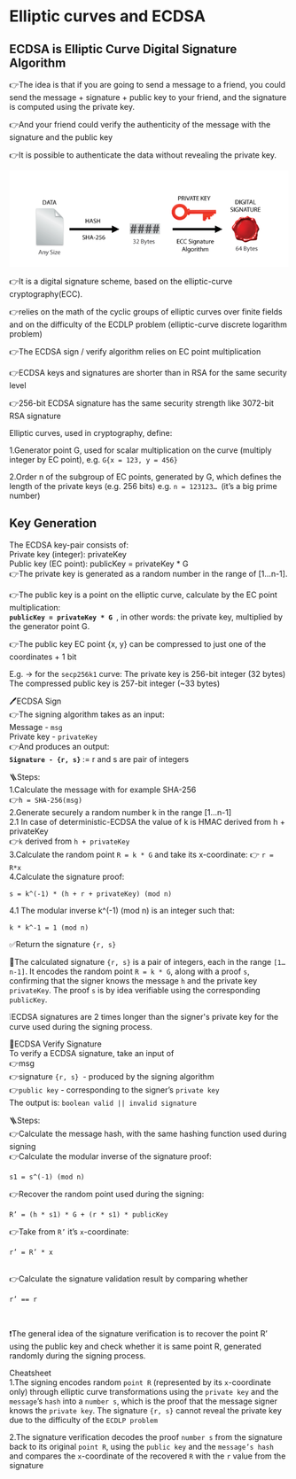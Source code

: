 # Elliptic curves and ECDSA

<h2>ECDSA is Elliptic Curve Digital Signature Algorithm </h2>

👉The idea is that if you are going to send a message to a friend, you could send the message + signature + public key to your friend, and the signature is computed using the private key.

👉And your friend could verify the authenticity of the message with the signature and the public key

👉It is possible to authenticate the data without revealing the private key.

![ECDSA](../images/EC%20and%20ECDSA/ECDSA.png)

👉It is a digital signature scheme, based on the elliptic-curve cryptography(ECC).

👉relies on the math of the cyclic groups of elliptic curves over finite fields and on the difficulty of the ECDLP problem (elliptic-curve discrete logarithm problem)

👉The ECDSA sign / verify algorithm relies on EC point multiplication

👉ECDSA keys and signatures are shorter than in RSA for the same security level

👉256-bit ECDSA signature has the same security strength like 3072-bit RSA signature

Elliptic curves, used in cryptography, define:

1.Generator point G, used for scalar multiplication on the curve (multiply integer by EC point), e.g. ```G{x = 123, y = 456}```

2.Order n of the subgroup of EC points, generated by G, which defines the length of the private keys (e.g. 256 bits) e.g. ```n = 123123… ```(it’s a big prime number)

<h2>Key Generation</h2>
The ECDSA key-pair consists of: <br>
Private key (integer): privateKey <br>
Public key (EC point): publicKey = privateKey * G
<br>
👉The private key is generated as a random number in the range of [1…n-1].

👉The public key is a point on the elliptic curve, calculate by the EC point multiplication: <br>
<b>```publicKey = privateKey * G ```</b>, in other words: the private key, multiplied by the generator point G.

👉The public key EC point {x, y} can be compressed to just one of the coordinates + 1 bit

E.g. -> for the ```secp256k1``` curve:
The private key is 256-bit integer (32 bytes)
The compressed public key is 257-bit integer (~33 bytes)

🖊️ECDSA Sign <br>
👉The signing algorithm takes as an input: <br>
Message - ```msg``` <br>
Private key - ```privateKey``` <br>
👉And produces an output: <br>
<b>```Signature - {r, s}``` </b> := r and s are pair of integers

🪜Steps: <br>
1.Calculate the message with for example SHA-256 <br>
👉```h = SHA-256(msg)``` <br>
2.Generate securely a random number k in the range [1…n-1] <br>
2.1 In case of deterministic-ECDSA the value of k is HMAC derived from h + privateKey <br>
👉```k``` derived from ```h + privateKey``` <br>
3.Calculate the random point ```R = k * G``` and take its x-coordinate: 👉 ```r = R*x``` <br>
4.Calculate the signature proof: <br>

    s = k^(-1) * (h + r + privateKey) (mod n)

4.1 The modular inverse k^(-1) (mod n) is an integer such that:

    k * k^-1 = 1 (mod n)

✅Return the signature ```{r, s}```

📓The calculated signature ```{r, s}``` is a pair of integers, each in the range ```[1…n-1]```. It encodes the random point ```R = k * G```, along with a proof ```s```, confirming that the signer knows the message ```h``` and the private key ```privateKey```. The proof ```s``` is by idea verifiable using the corresponding ```publicKey```.

❕ECDSA signatures are 2 times longer than the signer's private key for the curve used during the signing process.

🔎ECDSA Verify Signature<br>
To verify a ECDSA signature, take an input of <br>
👉msg<br>
👉signature ```{r, s} ```- produced by the signing algorithm<br>
👉```public key``` - corresponding to the signer’s ```private key```<br>
The output is: ```boolean valid || invalid signature```

🪜Steps:<br>
👉Calculate the message hash, with the same hashing function used during signing<br>
👉Calculate the modular inverse of the signature proof:
                
    s1 = s^(-1) (mod n)

👉Recover the random point used during the signing:<br>

	R’ = (h * s1) * G + (r * s1) * publicKey

👉Take from ```R’``` it’s ```x```-coordinate: 

    r’ = R’ * x

<br>
👉Calculate the signature validation result by comparing whether

    r’ == r

<br>

❗The general idea of the signature verification is to recover the point R’ using the public key and check whether it is same point R, generated randomly during the signing process.

Cheatsheet<br>
1️.The signing encodes random ```point R``` (represented by its ```x```-coordinate only) through elliptic curve transformations using the ```private key``` and the ```message```’s ```hash``` into a ```number s```, which is the proof that the message signer knows the ```private key```. The signature ```{r, s}``` cannot reveal the private key due to the difficulty of the ```ECDLP problem```

2️.The signature verification decodes the proof ```number s``` from the signature back to its original ```point R```, using the ```public key``` and the ```message’s hash``` and compares the ```x```-coordinate of the recovered ```R``` with the ```r``` value from the signature